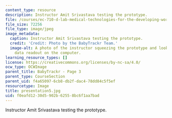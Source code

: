 ```yaml
---
content_type: resource
description: Instructor Amit Srivastava testing the prototype.
file: /courses/ec-710-d-lab-medical-technologies-for-the-developing-world-spring-2010/f0eafd1230d5902b62558bc6f1aa7bad_presentation5.jpg
file_size: 72256
file_type: image/jpeg
image_metadata:
  caption: Instructor Amit Srivastava testing the prototype.
  credit: 'Credit: Photo by the BabyTrackr Team.'
  image-alt: A photo of the instructor squeezing the prototype and looking at the
    data readout on the computer.
learning_resource_types: []
license: https://creativecommons.org/licenses/by-nc-sa/4.0/
ocw_type: OCWImage
parent_title: BabyTrackr - Page 3
parent_type: CourseSection
parent_uid: f4a65097-6cb8-db2f-dac4-78dd84c5f5ef
resourcetype: Image
title: presentation5.jpg
uid: f0eafd12-30d5-902b-6255-8bc6f1aa7bad
---
```

Instructor Amit Srivastava testing the prototype.